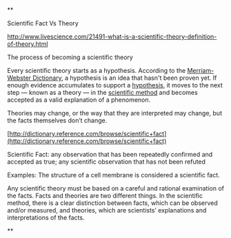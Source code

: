 **

Scientific Fact Vs Theory

  

http://www.livescience.com/21491-what-is-a-scientific-theory-definition-of-theory.html

The process of becoming a scientific theory

Every scientific theory starts as a hypothesis. According to the [Merriam-Webster Dictionary](http://www.merriam-webster.com/dictionary/hypothesis), a hypothesis is an idea that hasn't been proven yet. If enough evidence accumulates to support a [hypothesis](http://www.livescience.com/21490-what-is-a-scientific-hypothesis-definition-of-hypothesis.html), it moves to the next step — known as a theory — in the [scientific method](http://www.livescience.com/20896-science-scientific-method.html) and becomes accepted as a valid explanation of a phenomenon.  

Theories may change, or the way that they are interpreted may change, but the facts themselves don’t change.

[http://dictionary.reference.com/browse/scientific+fact](http://dictionary.reference.com/browse/scientific+fact)

Scientific Fact: any observation that has been repeatedly confirmed and accepted as true; any scientific observation that has not been refuted 

Examples: The structure of a cell membrane is considered a scientific fact. 

  

Any scientific theory must be based on a careful and rational examination of the facts. Facts and theories are two different things. In the scientific method, there is a clear distinction between facts, which can be observed and/or measured, and theories, which are scientists’ explanations and interpretations of the facts.

**
